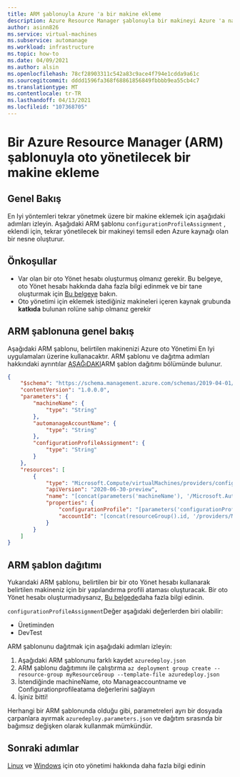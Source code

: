 ```yaml
---
title: ARM şablonuyla Azure 'a bir makine ekleme
description: Azure Resource Manager şablonuyla bir makineyi Azure 'a nasıl ekleyeceğinizi öğrenin.
author: asinn826
ms.service: virtual-machines
ms.subservice: automanage
ms.workload: infrastructure
ms.topic: how-to
ms.date: 04/09/2021
ms.author: alsin
ms.openlocfilehash: 78cf28903311c542a83c9ace4f794e1cdda9a61c
ms.sourcegitcommit: dddd1596fa368f68861856849fbbbb9ea55cb4c7
ms.translationtype: MT
ms.contentlocale: tr-TR
ms.lasthandoff: 04/13/2021
ms.locfileid: "107368705"
---
```

# <a name="onboard-a-machine-to-automanage-with-an-azure-resource-manager-arm-template"></a>Bir Azure Resource Manager (ARM) şablonuyla oto yönetilecek bir makine ekleme


## <a name="overview"></a>Genel Bakış
En Iyi yöntemleri tekrar yönetmek üzere bir makine eklemek için aşağıdaki adımları izleyin. Aşağıdaki ARM şablonu `configurationProfileAssignment` , eklendi için, tekrar yönetilecek bir makineyi temsil eden Azure kaynağı olan bir nesne oluşturur.

## <a name="prerequisites"></a>Önkoşullar
* Var olan bir oto Yönet hesabı oluşturmuş olmanız gerekir. Bu belgeye, oto Yönet hesabı hakkında daha fazla bilgi edinmek ve bir tane oluşturmak için [Bu belgeye](./automanage-account.md) bakın.
* Oto yönetimi için eklemek istediğiniz makineleri içeren kaynak grubunda **katkıda** bulunan rolüne sahip olmanız gerekir

## <a name="arm-template-overview"></a>ARM şablonuna genel bakış
Aşağıdaki ARM şablonu, belirtilen makinenizi Azure oto Yönetimi En Iyi uygulamaları üzerine kullanacaktır. ARM şablonu ve dağıtma adımları hakkındaki ayrıntılar [AŞAĞıDAKI](#arm-template-deployment)ARM şablon dağıtımı bölümünde bulunur.
```json
{
    "$schema": "https://schema.management.azure.com/schemas/2019-04-01/deploymentTemplate.json#",
    "contentVersion": "1.0.0.0",
    "parameters": {
        "machineName": {
            "type": "String"
        },
        "automanageAccountName": {
            "type": "String"
        },
        "configurationProfileAssignment": {
            "type": "String"
        }
    },
    "resources": [
        {
            "type": "Microsoft.Compute/virtualMachines/providers/configurationProfileAssignments",
            "apiVersion": "2020-06-30-preview",
            "name": "[concat(parameters('machineName'), '/Microsoft.Automanage/', 'default')]",
            "properties": {
                "configurationProfile": "[parameters('configurationProfileAssignment')]",
                "accountId": "[concat(resourceGroup().id, '/providers/Microsoft.Automanage/accounts/', parameters('automanageAccountName'))]"
            }
        }
    ]
}
```

## <a name="arm-template-deployment"></a>ARM şablon dağıtımı
Yukarıdaki ARM şablonu, belirtilen bir bir oto Yönet hesabı kullanarak belirtilen makineniz için bir yapılandırma profili ataması oluşturacak. Bir oto Yönet hesabı oluşturmadıysanız, [Bu belgede](./automanage-account.md)daha fazla bilgi edinin.

`configurationProfileAssignment`Değer aşağıdaki değerlerden biri olabilir:
* Üretiminden
* DevTest

ARM şablonunu dağıtmak için aşağıdaki adımları izleyin:
1. Aşağıdaki ARM şablonunu farklı kaydet `azuredeploy.json`
1. ARM şablonu dağıtımını ile çalıştırma `az deployment group create --resource-group myResourceGroup --template-file azuredeploy.json`
1. İstendiğinde machineName, oto Manageaccountname ve Configurationprofileatama değerlerini sağlayın
1. İşiniz bitti!

Herhangi bir ARM şablonunda olduğu gibi, parametreleri ayrı bir dosyada çarpanlara ayırmak `azuredeploy.parameters.json` ve dağıtım sırasında bir bağımsız değişken olarak kullanmak mümkündür.

## <a name="next-steps"></a>Sonraki adımlar
[Linux](./automanage-linux.md) ve [Windows](./automanage-windows-server.md) için oto yönetimi hakkında daha fazla bilgi edinin